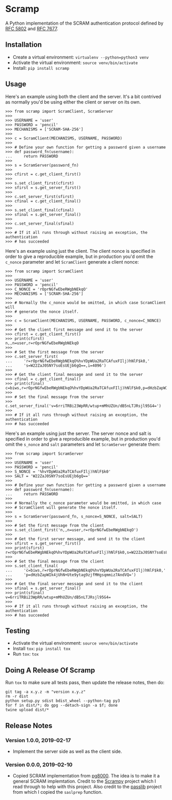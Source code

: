 # Scramp

A Python implementation of the SCRAM authentication protocol defined by
[RFC 5802](https://tools.ietf.org/html/rfc5802) and
[RFC 7677](https://www.rfc-editor.org/rfc/rfc7677.txt).


## Installation

* Create a virtual environment: `virtualenv --python=python3 venv`
* Activate the virtual environment: `source venv/bin/activate`
* Install: `pip install scramp`


## Usage

Here's an example using both the client and the server. It's a bit contrived as
normally you'd be using either the client or server on its own.

```
>>> from scramp import ScramClient, ScramServer
>>>
>>> USERNAME = 'user'
>>> PASSWORD = 'pencil'
>>> MECHANISMS = ['SCRAM-SHA-256']
>>>
>>> c = ScramClient(MECHANISMS, USERNAME, PASSWORD)
>>>
>>> # Define your own function for getting a password given a username
>>> def password_fn(username):
...     return PASSWORD
>>>
>>> s = ScramServer(password_fn)
>>>
>>> cfirst = c.get_client_first()
>>>
>>> s.set_client_first(cfirst)
>>> sfirst = s.get_server_first()
>>>
>>> c.set_server_first(sfirst)
>>> cfinal = c.get_client_final()
>>>
>>> s.set_client_final(cfinal)
>>> sfinal = s.get_server_final()
>>>
>>> c.set_server_final(sfinal)
>>>
>>> # If it all runs through without raising an exception, the authentication
>>> # has succeeded
```


Here's an example using just the client. The client nonce is specified in order
to give a reproducible example, but in production you'd omit the `c_nonce`
parameter and let `ScramClient` generate a client nonce:

```
>>> from scramp import ScramClient
>>>
>>> USERNAME = 'user'
>>> PASSWORD = 'pencil'
>>> C_NONCE = 'rOprNGfwEbeRWgbNEkqO'
>>> MECHANISMS = ['SCRAM-SHA-256']
>>>
>>> # Normally the c_nonce would be omitted, in which case ScramClient will
>>> # generate the nonce itself.
>>>
>>> c = ScramClient(MECHANISMS, USERNAME, PASSWORD, c_nonce=C_NONCE)
>>>
>>> # Get the client first message and send it to the server
>>> cfirst = c.get_client_first()
>>> print(cfirst)
n,,n=user,r=rOprNGfwEbeRWgbNEkqO
>>>
>>> # Set the first message from the server
>>> c.set_server_first(
...     'r=rOprNGfwEbeRWgbNEkqO%hvYDpWUa2RaTCAfuxFIlj)hNlF$k0,'
...     's=W22ZaJ0SNY7soEsUEjb6gQ==,i=4096')
>>>
>>> # Get the client final message and send it to the server
>>> cfinal = c.get_client_final()
>>> print(cfinal)
c=biws,r=rOprNGfwEbeRWgbNEkqO%hvYDpWUa2RaTCAfuxFIlj)hNlF$k0,p=dHzbZapWIk4jUhN+Ute9ytag9zjfMHgsqmmiz7AndVQ=
>>>
>>> # Set the final message from the server
>>> c.set_server_final('v=6rriTRBi23WpRR/wtup+mMhUZUn/dB5nLTJRsjl95G4=')
>>>
>>> # If it all runs through without raising an exception, the authentication
>>> # has succeeded
```


Here's an example using just the server. The server nonce and salt is specified
in order to give a reproducible example, but in production you'd omit the
`s_nonce` and `salt` parameters and let `ScramServer` generate them:

```
>>> from scramp import ScramServer
>>>
>>> USERNAME = 'user'
>>> PASSWORD = 'pencil'
>>> S_NONCE = '%hvYDpWUa2RaTCAfuxFIlj)hNlF$k0'
>>> SALT = 'W22ZaJ0SNY7soEsUEjb6gQ=='
>>>
>>> # Define your own function for getting a password given a username
>>> def password_fn(username):
...     return PASSWORD
>>>
>>> # Normally the c_nonce parameter would be omitted, in which case
>>> # ScramClient will generate the nonce itself.
>>>
>>> s = ScramServer(password_fn, s_nonce=S_NONCE, salt=SALT)
>>>
>>> # Set the first message from the client
>>> s.set_client_first('n,,n=user,r=rOprNGfwEbeRWgbNEkqO')
>>>
>>> # Get the first server message, and send it to the client
>>> sfirst = s.get_server_first()
>>> print(sfirst)
r=rOprNGfwEbeRWgbNEkqO%hvYDpWUa2RaTCAfuxFIlj)hNlF$k0,s=W22ZaJ0SNY7soEsUEjb6gQ==,i=4096
>>>
>>> # Set the final message from the client
>>> s.set_client_final(
...     'c=biws,r=rOprNGfwEbeRWgbNEkqO%hvYDpWUa2RaTCAfuxFIlj)hNlF$k0,'
...     'p=dHzbZapWIk4jUhN+Ute9ytag9zjfMHgsqmmiz7AndVQ=')
>>>
>>> # Get the final server message and send it to the client
>>> sfinal = s.get_server_final()
>>> print(sfinal)
v=6rriTRBi23WpRR/wtup+mMhUZUn/dB5nLTJRsjl95G4=
>>>
>>> # If it all runs through without raising an exception, the authentication
>>> # has succeeded
```


## Testing

* Activate the virtual environment: `source venv/bin/activate`
* Install `tox`: `pip install tox`
* Run `tox`: `tox`


## Doing A Release Of Scramp

Run `tox` to make sure all tests pass, then update the release notes, then do:

```
git tag -a x.y.z -m "version x.y.z"
rm -r dist
python setup.py sdist bdist_wheel --python-tag py3
for f in dist/*; do gpg --detach-sign -a $f; done
twine upload dist/*
```


## Release Notes


### Version 1.0.0, 2019-02-17

* Implement the server side as well as the client side.


### Version 0.0.0, 2019-02-10

* Copied SCRAM implementation from [pg8000](https://github.com/tlocke/pg8000).
  The idea is to make it a general SCRAM implemtation. Credit to the
  [Scrampy](https://github.com/cagdass/scrampy) project which I read through to
  help with this project. Also credit to the
  [passlib](https://github.com/efficks/passlib) project from which I copied the
  `saslprep` function.
